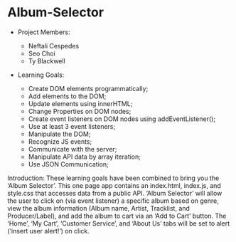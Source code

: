 # Album-Selector

* Project Members:
  * Neftali Cespedes
  * Seo Choi
  * Ty Blackwell

* Learning Goals:
  * Create DOM elements programmatically;
  * Add elements to the DOM;
  * Update elements using innerHTML;
  * Change Properties on DOM nodes;
  * Create event listeners on DOM nodes using addEventListener();
  * Use at least 3 event listeners;
  * Manipulate the DOM;
  * Recognize JS events;
  * Communicate with the server;
  * Manipulate API data by array iteration;
  * Use JSON Communication;

Introduction:
These learning goals have been combined to bring you the ‘Album Selector’. This one page app contains an index.html, index.js, and style.css that accesses data from a public API. ‘Album Selector’ will allow the user to click on (via event listener) a specific album based on genre, view the album information (Album name, Artist, Tracklist, and Producer/Label), and add the album to cart via an ‘Add to Cart’ button. The ‘Home’, ‘My Cart’, ‘Customer Service’, and ‘About Us’ tabs will be set to alert (‘insert user alert!’) on click.
